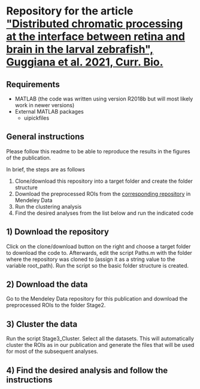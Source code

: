 # Repository for the article ["Distributed chromatic processing at the interface between retina and brain in the larval zebrafish", Guggiana et al. 2021, Curr. Bio.](https://doi.org/10.1016/j.cub.2021.01.088)

## Requirements
- MATLAB (the code was written using version R2018b but will most likely work in newer versions)
- External MATLAB packages
  - uipickfiles

## General instructions
Please follow this readme to be able to reproduce the results in the figures of the publication.

In brief, the steps are as follows

1. Clone/download this repository into a target folder and create the folder structure
2. Download the preprocessed ROIs from the [corresponding repository](http://dx.doi.org/10.17632/szj869h34m.1) in Mendeley Data
3. Run the clustering analysis
4. Find the desired analyses from the list below and run the indicated code

## 1) Download the repository
Click on the clone/download button on the right and choose a target folder to download the code to. Afterwards, edit the script Paths.m with the folder where the repository was cloned to (assign it as a string value to the variable root_path). Run the script so the basic folder structure is created.

## 2) Download the data
Go to the Mendeley Data repository for this publication and download the preprocessed ROIs to the folder Stage2.

## 3) Cluster the data
Run the script Stage3_Cluster. Select all the datasets. This will automatically cluster the ROIs as in our publication and generate the files that will be used for most of the subsequent analyses.

## 4) Find the desired analysis and follow the instructions
